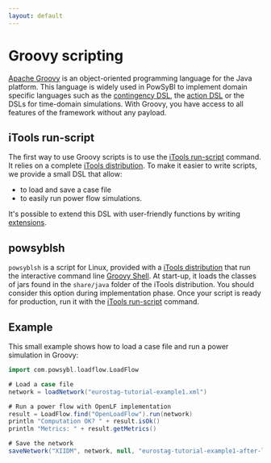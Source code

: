 ```yaml
---
layout: default
---
```


# Groovy scripting
[Apache Groovy](https://groovy-lang.org/) is an object-oriented programming language for the Java platform. This language is widely used in PowSyBl to implement domain specific languages such as the [contingency DSL](../../simulation/securityanalysis/contingency-dsl.md), the [action DSL](../../simulation/securityanalysis/action-dsl.md) or the DSLs for time-domain simulations. With Groovy, you have access to all features of the framework without any payload.

## iTools run-script
The first way to use Groovy scripts is to use the [iTools run-script](../../user/itools/run-script.md) command. It relies on a complete [iTools distribution](../../user/index.md#installation-from-binaries). To make it easier to write scripts, we provide a small DSL that allow:
- to load and save a case file
- to easily run power flow simulations.

It's possible to extend this DSL with user-friendly functions by writing [extensions]().

## powsyblsh
`powsyblsh` is a script for Linux, provided with a [iTools distribution](../../user/index.md#installation-from-binaries) that run the interactive command line [Groovy Shell](). At start-up, it loads the classes of jars found in the `share/java` folder of the iTools distribution. You should consider this option during implementation phase. Once your script is ready for production, run it with the [iTools run-script](../../user/itools/run-script.md) command.

## Example
This small example shows how to load a case file and run a power simulation in Groovy:
```groovy
import com.powsybl.loadflow.LoadFlow

# Load a case file
network = loadNetwork("eurostag-tutorial-example1.xml")

# Run a power flow with OpenLF implementation
result = LoadFlow.find("OpenLoadFlow").run(network)
println "Computation OK? " + result.isOk()
println "Metrics: " + result.getMetrics()

# Save the network
saveNetwork("XIIDM", network, null, "eurostag-tutorial-example1-after-lf.xml")
```
